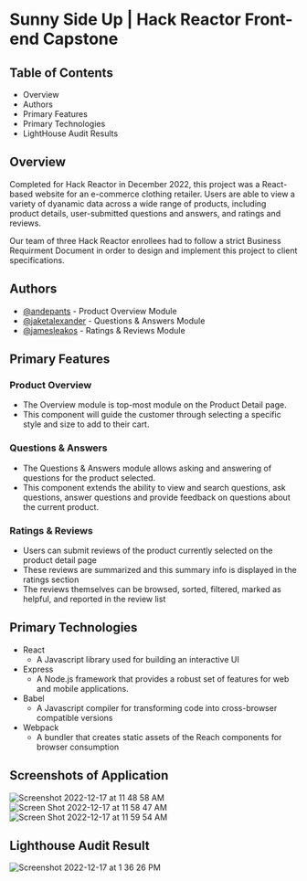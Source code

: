 # Sunny Side Up | Hack Reactor Front-end Capstone

## Table of Contents

- Overview
- Authors
- Primary Features
- Primary Technologies
- LightHouse Audit Results

## Overview

Completed for Hack Reactor in December 2022, this project was a React-based website for an e-commerce clothing retailer. Users are able to view a variety of dyanamic data across a wide range of products, including product details, user-submitted questions and answers, and ratings and reviews. 

Our team of three Hack Reactor enrollees had to follow a strict Business Requirment Document in order to design and implement this project to client specifications.

## Authors

- [@andepants](https://github.com/andepants) - Product Overview Module
- [@jaketalexander](https://github.com/jaketalexander) - Questions & Answers Module
- [@jamesleakos](https://github.com/jamesleakos) - Ratings & Reviews Module

## Primary Features
 ### Product Overview
 - The Overview module is top-most module on the Product Detail page.
 - This component will guide the customer through selecting a specific style and size to add to their cart.
 ### Questions & Answers
 - The Questions & Answers module allows asking and answering of questions for the product selected.
 - This component extends the ability to view and search questions, ask questions, answer questions and provide feedback on questions about the current product.
 ### Ratings & Reviews
 - Users can submit reviews of the product currently selected on the product detail page
 - These reviews are summarized and this summary info is displayed in the ratings section
 - The reviews themselves can be browsed, sorted, filtered, marked as helpful, and reported in the review list
## Primary Technologies
 - React
   - A Javascript library used for building an interactive UI
 - Express
   - A Node.js framework that provides a robust set of features for web and mobile applications.
 - Babel
   - A Javascript compiler for transforming code into cross-browser compatible versions
 - Webpack
   - A bundler that creates static assets of the Reach components for browser consumption
## Screenshots of Application
![Screenshot 2022-12-17 at 11 48 58 AM](https://user-images.githubusercontent.com/37193140/208255817-68f841b4-960f-44f5-874f-c000dfcfb26e.png)
![Screen Shot 2022-12-17 at 11 58 47 AM](https://user-images.githubusercontent.com/114206067/208264053-36f42f91-73d2-4c3c-be17-bbeecb632d41.png)
![Screen Shot 2022-12-17 at 11 59 54 AM](https://user-images.githubusercontent.com/59150695/208264058-9b15457a-d7e3-4959-bb68-eedc260d1bd2.jpg)

## Lighthouse Audit Result

![Screenshot 2022-12-17 at 1 36 26 PM](https://user-images.githubusercontent.com/37193140/208263390-7ceaa105-26f3-4975-9d20-a98fb9fd7e32.png)


